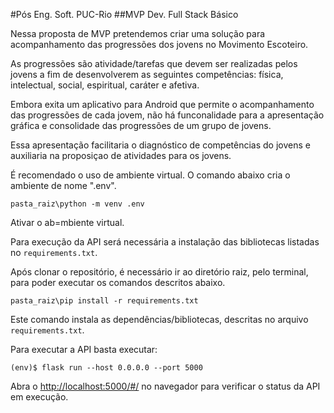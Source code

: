 #Pós Eng. Soft. PUC-Rio
##MVP Dev. Full Stack Básico

Nessa proposta de MVP pretendemos criar uma solução para acompanhamento das progressões dos jovens no Movimento Escoteiro.

As progressões são atividade/tarefas que devem ser realizadas pelos jovens a fim de desenvolverem as seguintes competências: física, intelectual, social, espiritual, caráter e afetiva.

Embora exita um aplicativo para Android que permite o acompanhamento das progressões de cada jovem, não há funconalidade para a apresentação gráfica e consolidade das progressões de um grupo de jovens.

Essa apresentação facilitaria o diagnóstico de competências do jovens e auxiliaria na proposiçao de atividades para os jovens.

É recomendado o uso de ambiente virtual. O comando abaixo cria o ambiente de nome ".env".

```
pasta_raiz\python -m venv .env
```
Ativar o ab=mbiente virtual.

Para execução da API será necessária a instalação das bibliotecas listadas no `requirements.txt`.

Após clonar o repositório, é necessário ir ao diretório raiz, pelo terminal, para poder executar os comandos descritos abaixo.

```
pasta_raiz\pip install -r requirements.txt
```

Este comando instala as dependências/bibliotecas, descritas no arquivo `requirements.txt`.

Para executar a API  basta executar:

```
(env)$ flask run --host 0.0.0.0 --port 5000
```

Abra o [http://localhost:5000/#/](http://localhost:5000/#/) no navegador para verificar o status da API em execução.
